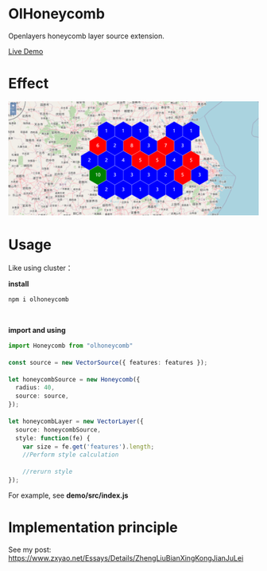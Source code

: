 # OlHoneycomb

Openlayers honeycomb layer source extension.

[Live Demo](https://zxyao145.github.io/OlHoneycomb/)



# Effect

![effect](https://github.com/zxyao145/OlHoneycomb/raw/main/images/OlHoneycomb.png)



# Usage

Like using cluster：

**install**

``` bash
npm i olhoneycomb
```

&nbsp; 

**import and using** 

```typescript
import Honeycomb from "olhoneycomb"

const source = new VectorSource({ features: features });

let honeycombSource = new Honeycomb({
  radius: 40,
  source: source,
});

let honeycombLayer = new VectorLayer({
  source: honeycombSource,
  style: function(fe) {        
    var size = fe.get('features').length;
    //Perform style calculation
    
    //rerurn style
});
```

For example, see **demo/src/index.js**



# Implementation principle

See my post: https://www.zxyao.net/Essays/Details/ZhengLiuBianXingKongJianJuLei
